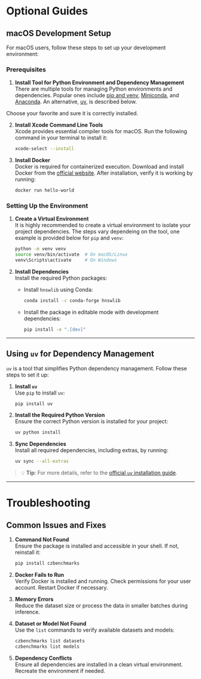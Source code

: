 # Optional Guides

## macOS Development Setup

For macOS users, follow these steps to set up your development environment:

### Prerequisites

1. **Install Tool for Python Environment and Dependency Management**  
    There are multiple tools for managing Python environments and dependencies. Popular ones include [pip and venv](https://packaging.python.org/en/latest/guides/installing-using-pip-and-virtual-environments/), [Miniconda](https://docs.conda.io/en/latest/miniconda.html), and [Anaconda](https://www.anaconda.com/products/distribution). An alternative, [uv](https://docs.astral.sh/uv/getting-started/installation/), is described below.
    
Choose your favorite and sure it is correctly installed.

2. **Install Xcode Command Line Tools**  
    Xcode provides essential compiler tools for macOS. Run the following command in your terminal to install it:

    ```bash
    xcode-select --install
    ```

3. **Install Docker**  
    Docker is required for containerized execution. Download and install Docker from the [official website](https://www.docker.com/). After installation, verify it is working by running:

    ```bash
    docker run hello-world
    ```

### Setting Up the Environment

1. **Create a Virtual Environment**  
    It is highly recommended to create a virtual environment to isolate your project dependencies. The steps vary dependeing on the tool, one example is provided below for `pip` and `venv`:

    ```bash
    python -m venv venv
    source venv/bin/activate  # On macOS/Linux
    venv\Scripts\activate     # On Windows
    ```

2. **Install Dependencies**  
    Install the required Python packages:

    - Install `hnswlib` using Conda:

      ```bash
      conda install -c conda-forge hnswlib
      ```

    - Install the package in editable mode with development dependencies:

      ```bash
      pip install -e ".[dev]"
      ```

---

## Using `uv` for Dependency Management

`uv` is a tool that simplifies Python dependency management. Follow these steps to set it up:

1. **Install `uv`**  
    Use `pip` to install `uv`:

    ```bash
    pip install uv
    ```

2. **Install the Required Python Version**  
    Ensure the correct Python version is installed for your project:

    ```bash
    uv python install
    ```

3. **Sync Dependencies**  
    Install all required dependencies, including extras, by running:

    ```bash
    uv sync --all-extras
    ```

> 💡 **Tip**: For more details, refer to the [official `uv` installation guide](https://docs.astral.sh/uv/getting-started/installation/).

---

# Troubleshooting

## Common Issues and Fixes

1. **Command Not Found**  
    Ensure the package is installed and accessible in your shell. If not, reinstall it:

    ```bash
    pip install czbenchmarks
    ```

2. **Docker Fails to Run**  
    Verify Docker is installed and running. Check permissions for your user account. Restart Docker if necessary.

3. **Memory Errors**  
    Reduce the dataset size or process the data in smaller batches during inference.

4. **Dataset or Model Not Found**  
    Use the `list` commands to verify available datasets and models:

    ```bash
    czbenchmarks list datasets
    czbenchmarks list models
    ```

5. **Dependency Conflicts**  
    Ensure all dependencies are installed in a clean virtual environment. Recreate the environment if needed.
